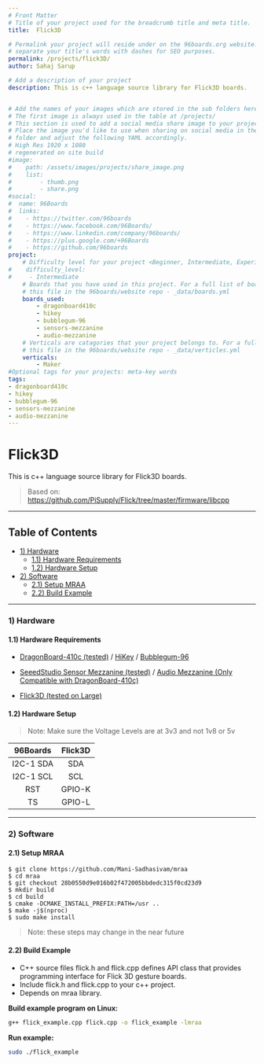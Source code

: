 ```yaml
---
# Front Matter
# Title of your project used for the breadcrumb title and meta title.
title:  Flick3D

# Permalink your project will reside under on the 96boards.org website.
# separate your title's words with dashes for SEO purposes.
permalink: /projects/flick3D/
author: Sahaj Sarup

# Add a description of your project
description: This is c++ language source library for Flick3D boards.


# Add the names of your images which are stored in the sub folders here.
# The first image is always used in the table at /projects/
# This section is used to add a social media share image to your project.
# Place the image you'd like to use when sharing on social media in the /assets/images/projects/
# folder and adjust the following YAML accordingly.
# High Res 1920 x 1080
# regenerated on site build
#image: 
#    path: /assets/images/projects/share_image.png
#    list:
#        - thumb.png
#        - share.png
#social:
#  name: 96Boards
#  links:
#    - https://twitter.com/96boards
#    - https://www.facebook.com/96Boards/
#    - https://www.linkedin.com/company/96boards/
#    - https://plus.google.com/+96Boards
#    - https://github.com/96boards
project:
    # Difficulty level for your project <Beginner, Intermediate, Experienced>
#    difficulty_level:
#     - Intermediate
    # Boards that you have used in this project. For a full list of boards see 
    # this file in the 96boards/website repo - _data/boards.yml
    boards_used: 
        - dragonboard410c
        - hikey
        - bubblegum-96
        - sensors-mezzanine
        - audio-mezzanine
    # Verticals are catagories that your project belongs to. For a full list of verticals see 
    # this file in the 96boards/website repo - _data/verticles.yml
    verticals:
        - Maker
#Optional tags for your projects: meta-key words
tags:
- dragonboard410c
- hikey
- bubblegum-96
- sensors-mezzanine
- audio-mezzanine
---
```

# Flick3D

This is c++ language source library for Flick3D boards.

> Based on: https://github.com/PiSupply/Flick/tree/master/firmware/libcpp

***

## Table of Contents

- [1) Hardware](#1-hardware)
   - [1.1) Hardware Requirements](#11-hardware-requirements)
   - [1.2) Hardware Setup](#11-hardware-setup)
- [2) Software](#2-software)
   - [2.1) Setup MRAA](#21-setup-mraa)
   - [2.2) Build Example](#22-build-example)

***

### 1) Hardware

#### 1.1) Hardware Requirements

- [DragonBoard-410c (tested)](https://www.96boards.org/product/dragonboard410c/) / [HiKey](http://www.96boards.org/product/hikey/) / [Bubblegum-96](http://www.96boards.org/product/bubblegum-96/)

- [SeeedStudio Sensor Mezzanine (tested)](https://www.96boards.org/product/sensors-mezzanine/) / [Audio Mezzanine (Only Compatible with DragonBoard-410c)](https://www.96boards.org/product/audio-mezzanine/)

- [Flick3D (tested on Large)](https://uk.pi-supply.com/products/flick-large-standalone-3d-tracking-gesture-breakout)

#### 1.2) Hardware Setup

> Note: Make sure the Voltage Levels are at 3v3 and not 1v8 or 5v

| 96Boards  | Flick3D |
|:---------:|:-------:|
| I2C-1 SDA | SDA     |
| I2C-1 SCL | SCL     |
| RST       | GPIO-K  |
| TS        | GPIO-L  |

***

### 2) Software

#### 2.1) Setup MRAA

```
$ git clone https://github.com/Mani-Sadhasivam/mraa
$ cd mraa
$ git checkout 28b0550d9e016b02f472005bbdedc315f0cd23d9
$ mkdir build
$ cd build
$ cmake -DCMAKE_INSTALL_PREFIX:PATH=/usr ..
$ make -j$(nproc)
$ sudo make install
```
> Note: these steps may change in the near future

#### 2.2) Build Example
- C++ source files flick.h and flick.cpp defines API class that provides programming interface for Flick 3D gesture boards.
- Include flick.h and flick.cpp to your c++ project.
- Depends on mraa library.

**Build example program on Linux:**
```bash
g++ flick_example.cpp flick.cpp -o flick_example -lmraa

```

**Run example:**
```bash
sudo ./flick_example
```
